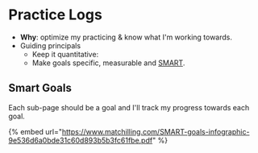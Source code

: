 # Practice Logs

* **Why**: optimize my practicing & know what I'm working towards.
* Guiding principals
  * Keep it quantitative:&#x20;
  * Make goals specific, measurable and [SMART](https://www.matchilling.com/SMART-goals-infographic-9e536d6a0bde31c60d893b5b3fc61fbe.pdf).

## Smart Goals

Each sub-page should be a goal and I'll track my progress towards each goal.

{% embed url="https://www.matchilling.com/SMART-goals-infographic-9e536d6a0bde31c60d893b5b3fc61fbe.pdf" %}
